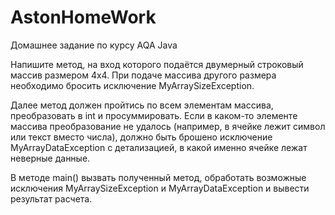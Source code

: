 # AstonHomeWork
Домашнее задание по курсу AQA Java

Напишите метод, на вход которого подаётся двумерный строковый массив размером 4х4. 
При подаче массива другого размера необходимо бросить исключение MyArraySizeException. 

Далее метод должен пройтись по всем элементам массива, преобразовать в int и просуммировать. 
Если в каком-то элементе массива преобразование не удалось (например, в ячейке лежит символ или текст вместо числа), 
должно быть брошено исключение MyArrayDataException с детализацией, в какой именно ячейке лежат неверные данные. 

В методе main() вызвать полученный метод, 
обработать возможные исключения MyArraySizeException и MyArrayDataException и вывести результат расчета.